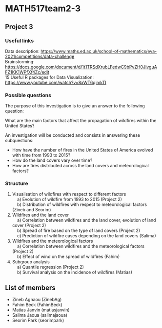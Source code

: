 # MATH517team2-3
## Project 3

### Useful links
Data description: https://www.maths.ed.ac.uk/school-of-mathematics/eva-2021/competitions/data-challenge \
Brainstorming: https://docs.google.com/document/d/1t1TRSdXrubLFedwC9bPvZH0JIvguAFZ1KK1WPfXf4Zc/edit \
15 Useful R packages for Data Visualization: https://www.youtube.com/watch?v=8xWT6qimkTI

### Possible questions

The purpose of this investigation is to give an answer to the following question:

What are the main factors that affect the propagation of wildfires within the United States?

An investigation will be conducted and consists in answering these subquestions:
- How have the number of fires in the United States of America evolved with time from 1993 to 2015?
- How do the land covers vary over time?
- How are fires distributed across the land covers and meteorological factors?

### Structure

1) Visualisation of wildfires with respect to different factors<br>
&nbsp;&nbsp;&nbsp;&nbsp;a) Evolution of wildfire from 1993 to 2015 (Project 2)<br>
&nbsp;&nbsp;&nbsp;&nbsp;b) Distribution of wildfires with respect to meteorological factors (Zineb and Seorim)<br>
2) Wildfires and the land cover<br>
&nbsp;&nbsp;&nbsp;&nbsp;a) Correlation between wildfires and the land cover, evolution of land cover (Project 2)<br>
&nbsp;&nbsp;&nbsp;&nbsp;b) Spread of fire based on the type of land covers (Project 2)<br>
&nbsp;&nbsp;&nbsp;&nbsp;c) Prediction of wildfire cases depending on the land covers (Salima)<br>
3) Wildfires and the meteorological factors<br>
&nbsp;&nbsp;&nbsp;&nbsp;a) Correlation between wildfires and the meteorological factors (Project 2)<br>
&nbsp;&nbsp;&nbsp;&nbsp;b) Effect of wind on the spread of wildfires (Fahim)<br>
4) Subgroup analysis<br>
&nbsp;&nbsp;&nbsp;&nbsp;a) Quantile regression (Project 2)<br>
&nbsp;&nbsp;&nbsp;&nbsp;b) Survival analysis on the incidence of wildfires (Matias)<br>



## List of members
- Zineb Agnaou (ZinebAg)
- Fahim Beck (FahimBeck)
- Matias Janvin (matiasjanvin)
- Salima Jaoua (salimajaoua)
- Seorim Park (seorimpark)
